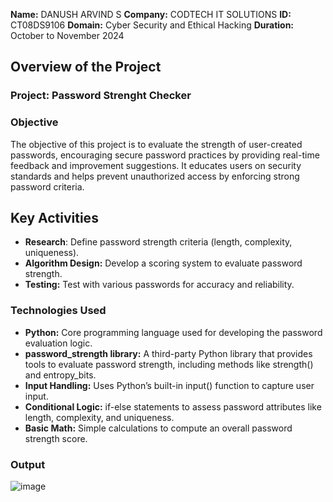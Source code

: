 **Name:** DANUSH ARVIND S
**Company:** CODTECH IT SOLUTIONS
**ID:** CT08DS9106
**Domain:** Cyber Security and Ethical Hacking
**Duration:** October to November 2024



## Overview of the Project

### Project: Password Strenght Checker

### Objective
The objective of this project is to evaluate the strength of user-created passwords, encouraging secure password practices by providing real-time feedback and improvement suggestions. It educates users on security standards and helps prevent unauthorized access by enforcing strong password criteria.

## Key Activities
- **Research**: Define password strength criteria (length, complexity, uniqueness).
- **Algorithm Design:** Develop a scoring system to evaluate password strength.
- **Testing:** Test with various passwords for accuracy and reliability.

### Technologies Used
- **Python:** Core programming language used for developing the password evaluation logic.
- **password_strength library:** A third-party Python library that provides tools to evaluate password strength, including methods like strength() and entropy_bits.
- **Input Handling:** Uses Python’s built-in input() function to capture user input.
- **Conditional Logic:** if-else statements to assess password attributes like length, complexity, and uniqueness.
- **Basic Math:** Simple calculations to compute an overall password strength score.


### Output 
![image](https://github.com/user-attachments/assets/8e01e7a0-83ac-4177-9e18-8f0855b551a1)


